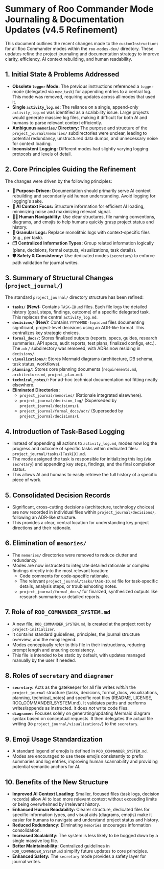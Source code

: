 # Summary of Roo Commander Mode Journaling & Documentation Updates (v4.5 Refinement)

This document outlines the recent changes made to the `customInstructions` for all Roo Commander modes within the `roo-modes-dev/` directory. These updates refine the project journaling and documentation strategy to improve clarity, efficiency, AI context rebuilding, and human readability.

## 1. Initial State & Problems Addressed

*   **Obsolete `logger` Mode:** The previous instructions referenced a `logger` mode (delegated via `new_task`) for appending entries to a central log. This mode was removed, requiring updates across all modes that used it.
*   **Single `activity_log.md`:** The reliance on a single, append-only `activity_log.md` was identified as a scalability issue. Large projects would generate massive log files, making it difficult for both AI and humans to parse relevant context efficiently.
*   **Ambiguous `memories/` Directory:** The purpose and structure of the `project_journal/memories/` subdirectories were unclear, leading to potential redundancy, unstructured data dumps, and unnecessary noise for context loading.
*   **Inconsistent Logging:** Different modes had slightly varying logging protocols and levels of detail.

## 2. Core Principles Guiding the Refinement

The changes were driven by the following principles:

*   **🎯 Purpose-Driven:** Documentation should primarily serve AI context rebuilding and secondarily aid human understanding. Avoid logging for logging's sake.
*   **🤖 AI Context Focus:** Structure information for efficient AI loading, minimizing noise and maximizing relevant signal.
*   **🧑‍💻 Human Navigability:** Use clear structures, file naming conventions, diagrams, and emojis to help humans quickly grasp project status and history.
*   **📄 Granular Logs:** Replace monolithic logs with context-specific files (e.g., per task).
*   **🗂️ Centralized Information Types:** Group related information logically (plans, decisions, formal outputs, visualizations, task details).
*   **🛡️ Safety & Consistency:** Use dedicated modes (`secretary`) to enforce path validation for journal writes.

## 3. Summary of Structural Changes (`project_journal/`)

The standard `project_journal/` directory structure has been refined:

*   **`tasks/` (New):** Contains `TASK-ID.md` files. Each file logs the detailed history (goal, steps, findings, outcome) of a specific delegated task. This replaces the central `activity_log.md`.
*   **`decisions/` (New):** Contains `YYYYMMDD-topic.md` files documenting significant, project-level decisions using an ADR-like format. This centralizes key strategic choices.
*   **`formal_docs/`:** Stores finalized outputs (reports, specs, guides, research summaries, API specs, audit reports, test plans, finalized configs, etc.). The `adr/` subdirectory was removed, with ADRs now residing in `decisions/`.
*   **`visualizations/`:** Stores Mermaid diagrams (architecture, DB schema, task status, workflows).
*   **`planning/`:** Stores core planning documents (`requirements.md`, `architecture.md`, `project_plan.md`).
*   **`technical_notes/`:** For ad-hoc technical documentation not fitting neatly elsewhere.
*   **Eliminated Directories:**
    *   `project_journal/memories/` (Rationale integrated elsewhere).
    *   `project_journal/decision_log/` (Superseded by `project_journal/decisions/`).
    *   `project_journal/formal_docs/adr/` (Superseded by `project_journal/decisions/`).

## 4. Introduction of Task-Based Logging

*   Instead of appending all actions to `activity_log.md`, modes now log the progress and outcome of specific tasks within dedicated files: `project_journal/tasks/[TaskID].md`.
*   The mode assigned the task is responsible for initializing this log (via `secretary`) and appending key steps, findings, and the final completion status.
*   This allows AI and humans to easily retrieve the full history of a specific piece of work.

## 5. Consolidated Decision Records

*   Significant, cross-cutting decisions (architecture, technology choices) are now recorded in individual files within `project_journal/decisions/`, following an ADR-like structure.
*   This provides a clear, central location for understanding key project directions and their rationale.

## 6. Elimination of `memories/`

*   The `memories/` directories were removed to reduce clutter and redundancy.
*   Modes are now instructed to integrate detailed rationale or complex findings directly into the most relevant location:
    *   Code comments for code-specific rationale.
    *   The relevant `project_journal/tasks/TASK-ID.md` file for task-specific details, analysis steps, or troubleshooting notes.
    *   `project_journal/formal_docs/` for finalized, synthesized outputs like research summaries or detailed reports.

## 7. Role of `ROO_COMMANDER_SYSTEM.md`

*   A new file, `ROO_COMMANDER_SYSTEM.md`, is created at the project root by `project-initializer`.
*   It contains standard guidelines, principles, the journal structure overview, and the emoji legend.
*   Modes conceptually refer to this file in their instructions, reducing prompt length and ensuring consistency.
*   This file is intended to be static by default, with updates managed manually by the user if needed.

## 8. Roles of `secretary` and `diagramer`

*   **`secretary`:** Acts as the gatekeeper for all file writes *within* the `project_journal` structure (tasks, decisions, formal_docs, visualizations, planning, technical_notes) and specific root files (README, LICENSE, ROO_COMMANDER_SYSTEM.md). It validates paths and performs writes/appends as instructed. It does *not* write code files.
*   **`diagramer`:** Focuses solely on generating/updating Mermaid diagram syntax based on conceptual requests. It then delegates the actual file writing (to `project_journal/visualizations/`) to the `secretary`.

## 9. Emoji Usage Standardization

*   A standard legend of emojis is defined in `ROO_COMMANDER_SYSTEM.md`.
*   Modes are encouraged to use these emojis consistently to prefix summaries and log entries, improving human scannability and providing potential semantic anchors for AI.

## 10. Benefits of the New Structure

*   **Improved AI Context Loading:** Smaller, focused files (task logs, decision records) allow AI to load more relevant context without exceeding limits or being overwhelmed by irrelevant history.
*   **Enhanced Human Readability:** Clearer structure, dedicated files for specific information types, and visual aids (diagrams, emojis) make it easier for humans to navigate and understand project status and history.
*   **Reduced Redundancy:** Eliminating `memories` encourages information consolidation.
*   **Increased Scalability:** The system is less likely to be bogged down by a single massive log file.
*   **Better Maintainability:** Centralized guidelines in `ROO_COMMANDER_SYSTEM.md` simplify future updates to core principles.
*   **Enhanced Safety:** The `secretary` mode provides a safety layer for journal writes.